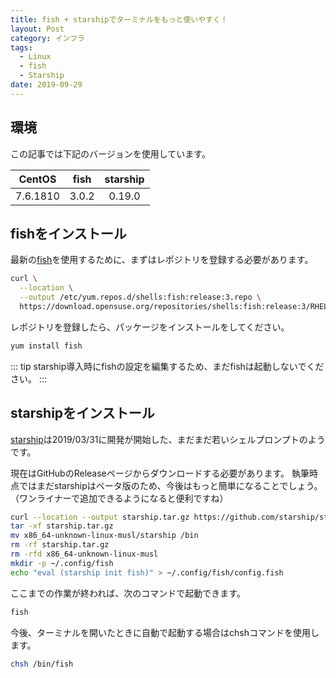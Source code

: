 ```yaml
---
title: fish + starshipでターミナルをもっと使いやすく！
layout: Post
category: インフラ
tags:
  - Linux
  - fish
  - Starship
date: 2019-09-29
---
```


## 環境

この記事では下記のバージョンを使用しています。

|  CentOS  | fish  | starship |
| :------: | :---: | :------: |
| 7.6.1810 | 3.0.2 |  0.19.0  |

## fishをインストール

最新の[fish][]を使用するために、まずはレポジトリを登録する必要があります。

```bash
curl \
  --location \
  --output /etc/yum.repos.d/shells:fish:release:3.repo \
  https://download.opensuse.org/repositories/shells:fish:release:3/RHEL_7/shells:fish:release:3.repo
```

レポジトリを登録したら、パッケージをインストールをしてください。

```bash
yum install fish
```

::: tip
starship導入時にfishの設定を編集するため、まだfishは起動しないでください。
:::

## starshipをインストール

[starship][]は2019/03/31に開発が開始した、まだまだ若いシェルプロンプトのようです。

現在はGitHubのReleaseページからダウンロードする必要があります。
執筆時点ではまだstarshipはベータ版のため、今後はもっと簡単になることでしょう。
（ワンライナーで追加できるようになると便利ですね）

```bash
curl --location --output starship.tar.gz https://github.com/starship/starship/releases/download/v0.19.0/starship-v0.19.0-x86_64-unknown-linux-musl.tar.gz
tar -xf starship.tar.gz
mv x86_64-unknown-linux-musl/starship /bin
rm -rf starship.tar.gz
rm -rfd x86_64-unknown-linux-musl
mkdir -p ~/.config/fish
echo "eval (starship init fish)" > ~/.config/fish/config.fish
```

ここまでの作業が終われば、次のコマンドで起動できます。

```bash
fish
```

今後、ターミナルを開いたときに自動で起動する場合はchshコマンドを使用します。

```bash
chsh /bin/fish
```

[fish]: https://github.com/fish-shell/fish-shell
[starship]: https://starship.rs/ja/
